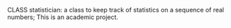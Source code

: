CLASS statistician: a class to keep track of statistics on a sequence of real numbers; This is an academic project.
